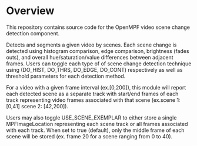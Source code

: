 # Overview

This repository contains source code for the OpenMPF video scene change detection
component.

Detects and segments a given video by scenes. Each scene change is detected using
histogram comparison, edge comparison, brightness (fades outs), and overall
hue/saturation/value differences between adjacent frames. Users can toggle each
type of of scene change detection technique using (DO_HIST, DO_THRS, DO_EDGE, DO_CONT)
respectively as well as threshold parameters for each detection method.

For a video with a given frame interval  (ex.[0,200]), this module will report
each detected scene as a separate track with start/end frames of each track
representing video frames associated with that scene (ex.scene 1: [0,41]
scene 2: [42,200]).

Users may also toggle USE_SCENE_EXEMPLAR to either store a single MPFImageLocation
representing each scene track or all frames associated with each track. When set
to true (default), only the middle frame of each scene will be stored
(ex. frame 20 for a scene ranging from 0 to 40).
